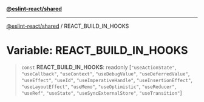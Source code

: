 [**@eslint-react/shared**](../README.md)

***

[@eslint-react/shared](../README.md) / REACT\_BUILD\_IN\_HOOKS

# Variable: REACT\_BUILD\_IN\_HOOKS

> `const` **REACT\_BUILD\_IN\_HOOKS**: readonly [`"useActionState"`, `"useCallback"`, `"useContext"`, `"useDebugValue"`, `"useDeferredValue"`, `"useEffect"`, `"useId"`, `"useImperativeHandle"`, `"useInsertionEffect"`, `"useLayoutEffect"`, `"useMemo"`, `"useOptimistic"`, `"useReducer"`, `"useRef"`, `"useState"`, `"useSyncExternalStore"`, `"useTransition"`]
